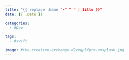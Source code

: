 ```yaml
---
title: "{{ replace .Name "-" " " | title }}"
date: {{ .Date }}

categories:
  - #Dev

tags:
  - #swift

image: #the-creative-exchange-d2zvqp3fpro-unsplash.jpg
---
```

